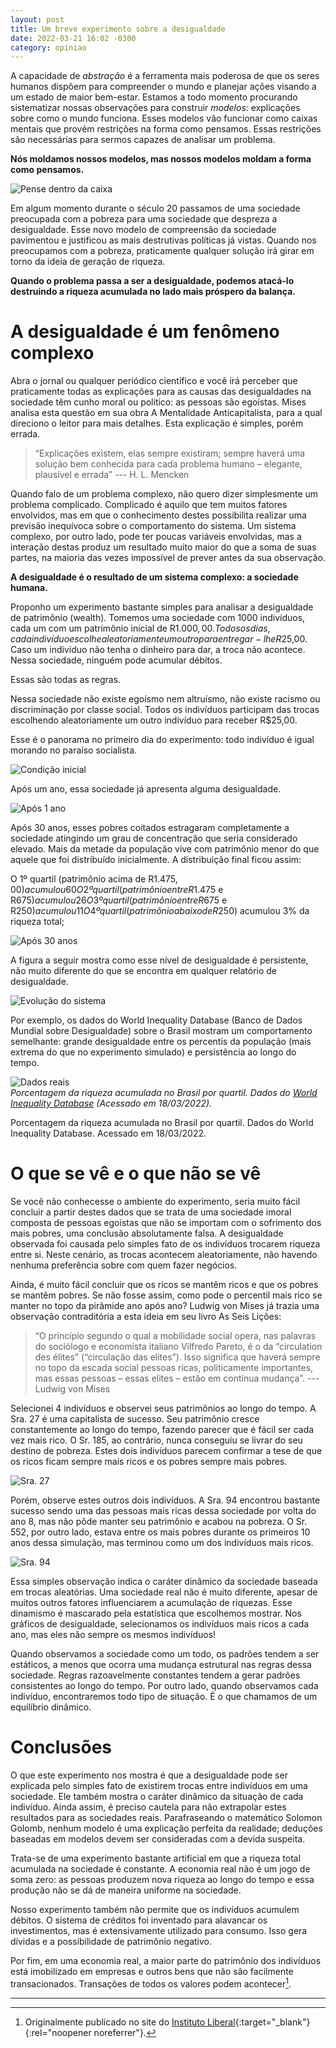 ```yaml
---
layout: post
title: Um breve experimento sobre a desigualdade
date: 2022-03-21 16:02 -0300
category: opiniao
---
```


A capacidade de *abstração* é a ferramenta mais poderosa de que os seres humanos dispõem para compreender o mundo e planejar ações visando a um estado de maior bem-estar. Estamos a todo momento procurando sistematizar nossas observações para construir *modelos*: explicações sobre como o mundo funciona. Esses modelos vão funcionar como caixas mentais que provém restrições na forma como pensamos. Essas restrições são necessárias para sermos capazes de analisar um problema.

**Nós moldamos nossos modelos, mas nossos modelos moldam a forma como pensamos.**

<div class="gallery-box">
  <div class="gallery">
    <img src="/images/posts/2022-03-21/figura01-600x164.png" alt="Pense dentro da caixa">
  </div>
</div>

Em algum momento durante o século 20 passamos de uma sociedade preocupada com a pobreza para uma sociedade que despreza a desigualdade. Esse novo modelo de compreensão da sociedade pavimentou e justificou as mais destrutivas políticas já vistas. Quando nos preocupamos com a pobreza, praticamente qualquer solução irá girar em torno da ideia de geração de riqueza.

**Quando o problema passa a ser a desigualdade, podemos atacá-lo destruindo a riqueza acumulada no lado mais próspero da balança.**

# A desigualdade é um fenômeno complexo

Abra o jornal ou qualquer periódico científico e você irá perceber que praticamente todas as explicações para as causas das desigualdades na sociedade têm cunho moral ou político: as pessoas são egoístas. Mises analisa esta questão em sua obra A Mentalidade Anticapitalista, para a qual direciono o leitor para mais detalhes. Esta explicação é simples, porém errada.

> “Explicações existem, elas sempre existiram; sempre haverá uma solução bem conhecida para cada problema humano – elegante, plausível e errada” --- H. L. Mencken

Quando falo de um problema complexo, não quero dizer simplesmente um problema complicado. Complicado é aquilo que tem muitos fatores envolvidos, mas em que o conhecimento destes possibilita realizar uma previsão inequívoca sobre o comportamento do sistema. Um sistema complexo, por outro lado, pode ter poucas variáveis envolvidas, mas a interação destas produz um resultado muito maior do que a soma de suas partes, na maioria das vezes impossível de prever antes da sua observação.

**A desigualdade é o resultado de um sistema complexo: a sociedade humana.**

Proponho um experimento bastante simples para analisar a desigualdade de patrimônio (wealth). Tomemos uma sociedade com 1000 indivíduos, cada um com um patrimônio inicial de R$1.000,00. Todos os dias, cada indivíduo escolhe aleatoriamente um outro para entregar-lhe R$25,00. Caso um indivíduo não tenha o dinheiro para dar, a troca não acontece. Nessa sociedade, ninguém pode acumular débitos.

Essas são todas as regras.

Nessa sociedade não existe egoísmo nem altruísmo, não existe racismo ou discriminação por classe social. Todos os indivíduos participam das trocas escolhendo aleatoriamente um outro indivíduo para receber R$25,00.

Esse é o panorama no primeiro dia do experimento: todo indivíduo é igual morando no paraíso socialista.

<div class="gallery-box">
  <div class="gallery">
    <img src="/images/posts/2022-03-21/figura02-600x491.png" alt="Condição inicial">
  </div>
</div>

Após um ano, essa sociedade já apresenta alguma desigualdade.

<div class="gallery-box">
  <div class="gallery">
    <img src="/images/posts/2022-03-21/figura03-600x491.png" alt="Após 1 ano">
  </div>
</div>

Após 30 anos, esses pobres coitados estragaram completamente a sociedade atingindo um grau de concentração que seria considerado elevado. Mais da metade da população vive com patrimônio menor do que aquele que foi distribuído inicialmente. A distribuição final ficou assim:

O 1º quartil (patrimônio acima de R$1.475,00) acumulou 60% da riqueza total;
O 2º quartil (patrimônio entre R$1.475 e R$675) acumulou 26% da riqueza total;
O 3º quartil (patrimônio entre R$675 e R$250) acumulou 11% da riqueza total;
O 4º quartil (patrimônio abaixo de R$250) acumulou 3% da riqueza total;

<div class="gallery-box">
  <div class="gallery">
    <img src="/images/posts/2022-03-21/figura04-600x492.png" alt="Após 30 anos">
  </div>
</div>

A figura a seguir mostra como esse nível de desigualdade é persistente, não muito diferente do que se encontra em qualquer relatório de desigualdade.

<div class="gallery-box">
  <div class="gallery">
    <img src="/images/posts/2022-03-21/figura05-600x491.png" alt="Evolução do sistema">
  </div>
</div>

Por exemplo, os dados do World Inequality Database (Banco de Dados Mundial sobre Desigualdade) sobre o Brasil mostram um comportamento semelhante: grande desigualdade entre os percentis da população (mais extrema do que no experimento simulado) e persistência ao longo do tempo.

<div class="gallery-box">
  <div class="gallery">
    <img src="/images/posts/2022-03-21/figura06-600x390.png" alt="Dados reais">
  </div>
  <em>Porcentagem da riqueza acumulada no Brasil por quartil. Dados do <a href="https://wir2022.wid.world/" target="_blank" rel="noopener noreferer">World Inequality Database</a> (Acessado em 18/03/2022).</em>
</div>

Porcentagem da riqueza acumulada no Brasil por quartil. Dados do World Inequality Database.
Acessado em 18/03/2022.

# O que se vê e o que não se vê

Se você não conhecesse o ambiente do experimento, seria muito fácil concluir a partir destes dados que se trata de uma sociedade imoral composta de pessoas egoístas que não se importam com o sofrimento dos mais pobres, uma conclusão absolutamente falsa. A desigualdade observada foi causada pelo simples fato de os indivíduos trocarem riqueza entre si. Neste cenário, as trocas acontecem aleatoriamente, não havendo nenhuma preferência sobre com quem fazer negócios.

Ainda, é muito fácil concluir que os ricos se mantêm ricos e que os pobres se mantêm pobres. Se não fosse assim, como pode o percentil mais rico se manter no topo da pirâmide ano após ano? Ludwig von Mises já trazia uma observação contraditória a esta ideia em seu livro As Seis Lições:

> “O princípio segundo o qual a mobilidade social opera, nas palavras do sociólogo e economista italiano Vilfredo Pareto, é o da “circulation des élites” (“circulação das elites”). Isso significa que haverá sempre no topo da escada social pessoas ricas, politicamente importantes, mas essas pessoas – essas elites – estão em contínua mudança”. --- Ludwig von Mises

Selecionei 4 indivíduos e observei seus patrimônios ao longo do tempo. A Sra. 27 é uma capitalista de sucesso. Seu patrimônio cresce constantemente ao longo do tempo, fazendo parecer que é fácil ser cada vez mais rico. O Sr. 185, ao contrário, nunca conseguiu se livrar do seu destino de pobreza. Estes dois indivíduos parecem confirmar a tese de que os ricos ficam sempre mais ricos e os pobres sempre mais pobres.

<div class="gallery-box">
  <div class="gallery">
    <img src="/images/posts/2022-03-21/figura07-600x240.png" alt="Sra. 27">
  </div>
</div>

Porém, observe estes outros dois indivíduos. A Sra. 94 encontrou bastante sucesso sendo uma das pessoas mais ricas dessa sociedade por volta do ano 8, mas não pôde manter seu patrimônio e acabou na pobreza. O Sr. 552, por outro lado, estava entre os mais pobres durante os primeiros 10 anos dessa simulação, mas terminou como um dos indivíduos mais ricos.

<div class="gallery-box">
  <div class="gallery">
    <img src="/images/posts/2022-03-21/figura08-600x240.png" alt="Sra. 94">
  </div>
</div>

Essa simples observação indica o caráter dinâmico da sociedade baseada em trocas aleatórias. Uma sociedade real não é muito diferente, apesar de muitos outros fatores influenciarem a acumulação de riquezas. Esse dinamismo é
mascarado pela estatística que escolhemos mostrar. Nos gráficos de desigualdade, selecionamos os indivíduos mais ricos a cada ano, mas eles não sempre os mesmos indivíduos!

Quando observamos a sociedade como um todo, os padrões tendem a ser estáticos, a menos que ocorra uma mudança estrutural nas regras dessa sociedade. Regras razoavelmente constantes tendem a gerar padrões consistentes ao longo do tempo. Por outro lado, quando observamos cada indivíduo, encontraremos todo tipo de
situação. É o que chamamos de um equilíbrio dinâmico.

# Conclusões

O que este experimento nos mostra é que a desigualdade pode ser explicada pelo simples fato de existirem trocas entre indivíduos em uma sociedade. Ele também mostra o caráter dinâmico da situação de cada indivíduo. Ainda assim, é preciso cautela para não extrapolar estes resultados para as sociedades reais. Parafraseando o matemático Solomon Golomb, nenhum modelo é uma explicação perfeita da realidade; deduções baseadas em modelos devem ser consideradas com a devida suspeita.

Trata-se de uma experimento bastante artificial em que a riqueza total acumulada na sociedade é constante. A economia real não é um jogo de soma zero: as pessoas produzem nova riqueza ao longo do tempo e essa produção não se dá de maneira uniforme na sociedade.

Nosso experimento também não permite que os indivíduos acumulem débitos. O sistema de créditos foi inventado para alavancar os investimentos, mas é extensivamente utilizado para consumo. Isso gera dívidas e a possibilidade de patrimônio negativo.

Por fim, em uma economia real, a maior parte do patrimônio dos indivíduos está imobilizado em empresas e outros bens que não são facilmente transacionados. Transações de todos os valores podem acontecer[^1].

---
[^1]: Originalmente publicado no site do [Instituto Liberal](https://www.institutoliberal.org.br/blog/um-breve-experimento-sobre-a-desigualdade/){:target="_blank"}{:rel="noopener noreferrer"}.
